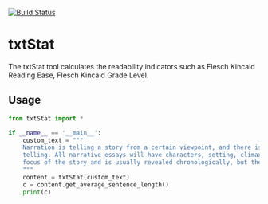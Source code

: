 [![Build Status](https://travis-ci.org/sureshmelvinsigera/txtStat.svg?branch=master)](https://travis-ci.org/sureshmelvinsigera/txtStat)

# txtStat

The txtStat tool calculates the readability indicators such as Flesch Kincaid Reading Ease, Flesch Kincaid Grade Level.

## Usage

```python
from txtStat import *

if __name__ == '__main__':
    custom_text = """
    Narration is telling a story from a certain viewpoint, and there is usually a reason for the
    telling. All narrative essays will have characters, setting, climax, and most importantly, a plot. The plot is the
    focus of the story and is usually revealed chronologically, but there are sometimes flash forwards and flash backs.
    """
    content = txtStat(custom_text)
    c = content.get_average_sentence_length()
    print(c)
```
